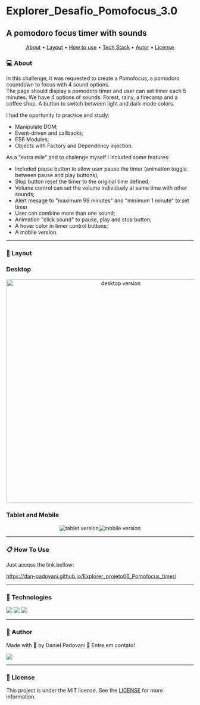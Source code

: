 # Explorer_Desafio_Pomofocus_3.0

## A pomodoro focus timer with sounds

<p align="center">
	<a href="#computer-about">About</a> •
 	<a href="#art-layout">Layout</a> • 
 	<a href="#clipboard-how-to-use">How to use</a> • 
 	<a href="#rocket-technologies">Tech Stack</a> • 
 	<a href="#dart-author">Autor</a> • 
 	<a href="#memo-license">License</a>
</p>

### :computer: About

In this challenge, it was requested to create a Pomofocus, a pomodoro countdown to focus with 4 sound options.  
The page should display a pomodoro timer and user can set timer each 5 minutes.
We have 4 options of sounds: Forest, rainy, a firecamp and a coffee shop.
A button to switch between light and dark mode colors.

I had the oportunity to practice and study:
*	Manipulate DOM;
*	Event-driven and callbacks;
*	ES6 Modules;
*	Objects with Factory and Dependency injection.



As a "extra mile" and to chalenge myself I included some features:
*	Included pause button to allow user pause the timer (animation toggle between pause and play buttons);
*	Stop button reset the timer to the original time defined;
*	Volume control can set the volume individualy at same time with other sounds;
*	Alert mesage to "maximum 99 minutes" and "minimum 1 minute" to set timer
*	User can combine more than one sound;
*	Animation "click sound" to pause, play and stop button;
*	A hover color in timer control buttons;
*	A mobile version.


---

### :art: Layout

### Desktop

<p align="center">
	<img alt="desktop version" src="./assets/CountDesktop.gif" width="600px">
</p>

### Tablet and Mobile

<p align="center" style="display: flex; align-items: flex-start; justify-content: center;">
	<img alt="tablet version" src="./assets/CountTablet.gif">
	<img alt="mobile version" src="./assets/CountMobile.gif">
</p>

---

### :clipboard: How To Use

Just access the link bellow:

https://dan-padovani.github.io/Explorer_projeto06_Pomofocus_timer/

---

### :rocket: Technologies

<img src="https://img.shields.io/badge/HTML5-E34F26?style=for-the-badge&logo=html5&logoColor=white">
<img src="https://img.shields.io/badge/CSS3-1572B6?style=for-the-badge&logo=css3&logoColor=white">
<img src="https://img.shields.io/badge/JavaScript-323330?style=for-the-badge&logo=javascript&logoColor=F7DF1E">

---

### :dart: Author

<p>
	Made with &#128150 by Daniel Padovani &#128075 Entre em contato! 	
</p>
<div>
  <a href="https://www.linkedin.com/in/daniel-padovani/" target="_blank">
    <img src="https://img.shields.io/badge/LinkedIn-0077B5?style=for-the-badge&logo=linkedin&logoColor=white">
  </a>  
</div>

---

### :memo: License

This project is under the MIT license. See the [LICENSE](link/master/LICENSE) for more information.
